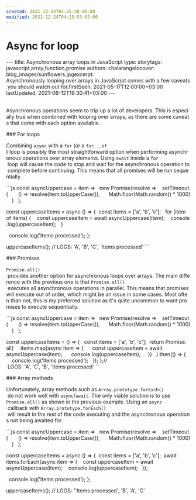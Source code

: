 ```yaml
---
created: 2021-12-24T04:25:40-05:00
modified: 2021-12-24T04:25:53-05:00
---
```


# Async for loop

​--- 
 ​title​: ​Asynchronous array loops in JavaScript 
 ​type​: ​story 
 ​tags​: ​javascript,array,function,promise 
 ​authors​: ​chalarangelo 
 ​cover​: ​blog_images/sunflowers.jpg 
 ​excerpt​: ​Asynchronously looping over arrays in JavaScript comes with a few caveats you should watch out for. 
 ​firstSeen​: ​2021-05-17T12:00:00+03:00 
 ​lastUpdated​: ​2021-06-12T19:30:41+03:00 
 ​--- 
  
 ​Asynchronous operations seem to trip up a lot of developers. This is especially true when combined with looping over arrays, as there are some caveats that come with each option available. 
  
 ​###​ ​For loops 
  
 ​Combining ​`async`​ with a ​`for`​ (or a ​`for...of`​) loop is possibly the most straightforward option when performing asynchronous operations over array elements. Using ​`await`​ inside a ​`for`​ loop will cause the code to stop and wait for the asynchronous operation to complete before continuing. This means that all promises will be run sequentially. 
  
 ​```js 
 ​const​ ​asyncUppercase​ ​=​ ​item​ ​=> 
 ​  ​new​ ​Promise​(​resolve​ ​=> 
 ​    ​setTimeout​( 
 ​      () ​=>​ ​resolve​(​item​.​toUpperCase​()), 
 ​      ​Math​.​floor​(​Math​.​random​() ​*​ ​1000​) 
 ​    ) 
 ​  ); 
  
 ​const​ ​uppercaseItems​ ​=​ ​async​ () ​=>​ { 
 ​  ​const​ ​items​ ​=​ [​'​a​'​, ​'​b​'​, ​'​c​'​]; 
 ​  ​for​ (item ​of​ items) { 
 ​    ​const​ ​uppercaseItem​ ​=​ ​await​ ​asyncUppercase​(item); 
 ​    ​console​.​log​(uppercaseItem); 
 ​  } 
  
 ​  ​console​.​log​(​'​Items processed​'​); 
 ​}; 
  
 ​uppercaseItems​(); 
 ​//​ LOGS: 'A', 'B', 'C', 'Items processed' 
 ​``` 
  
 ​###​ ​Promises 
  
 ​`Promise.all()`​ provides another option for asynchronous loops over arrays. The main difference with the previous one is that ​`Promise.all()`​ executes all asynchronous operations in parallel. This means that promises will execute out of order, which might be an issue in some cases. Most often than not, this is my preferred solution as it's quite uncommon to want promises to execute sequentially. 
  
 ​```js 
 ​const​ ​asyncUppercase​ ​=​ ​item​ ​=> 
 ​  ​new​ ​Promise​(​resolve​ ​=> 
 ​    ​setTimeout​( 
 ​      () ​=>​ ​resolve​(​item​.​toUpperCase​()), 
 ​      ​Math​.​floor​(​Math​.​random​() ​*​ ​1000​) 
 ​    ) 
 ​  ); 
  
 ​const​ ​uppercaseItems​ ​=​ () ​=>​ { 
 ​  ​const​ ​items​ ​=​ [​'​a​'​, ​'​b​'​, ​'​c​'​]; 
 ​  ​return​ ​Promise​.​all​( 
 ​    ​items​.​map​(​async​ ​item​ ​=>​ { 
 ​      ​const​ ​uppercaseItem​ ​=​ ​await​ ​asyncUppercase​(item); 
 ​      ​console​.​log​(uppercaseItem); 
 ​    }) 
 ​  ).​then​(() ​=>​ { 
 ​    ​console​.​log​(​'​Items processed​'​); 
 ​  }); 
 ​}; 
 ​//​ LOGS: 'A', 'C', 'B', 'Items processed' 
 ​``` 
  
 ​###​ ​Array methods 
  
 ​Unfortunately, array methods such as ​`Array.prototype.forEach()`​ do not work well with ​`async`​/​`await`​. The only viable solution is to use ​`Promise.all()`​ as shown in the previous example. Using an ​`async`​ callback with ​`Array.prototype.forEach()`​ will result in the rest of the code executing and the asynchronous operations not being awaited for. 
  
 ​```js 
 ​const​ ​asyncUppercase​ ​=​ ​item​ ​=> 
 ​  ​new​ ​Promise​(​resolve​ ​=> 
 ​    ​setTimeout​( 
 ​      () ​=>​ ​resolve​(​item​.​toUpperCase​()), 
 ​      ​Math​.​floor​(​Math​.​random​() ​*​ ​1000​) 
 ​    ) 
 ​  ); 
  
 ​const​ ​uppercaseItems​ ​=​ ​async​ () ​=>​ { 
 ​  ​const​ ​items​ ​=​ [​'​a​'​, ​'​b​'​, ​'​c​'​]; 
 ​  ​await​ ​items​.​forEach​(​async​ ​item​ ​=>​ { 
 ​    ​const​ ​uppercaseItem​ ​=​ ​await​ ​asyncUppercase​(item); 
 ​    ​console​.​log​(uppercaseItem); 
 ​  }); 
  
 ​  ​console​.​log​(​'​Items processed​'​); 
 ​}; 
  
 ​uppercaseItems​(); 
 ​//​ LOGS: ''Items processed', 'B', 'A', 'C'
